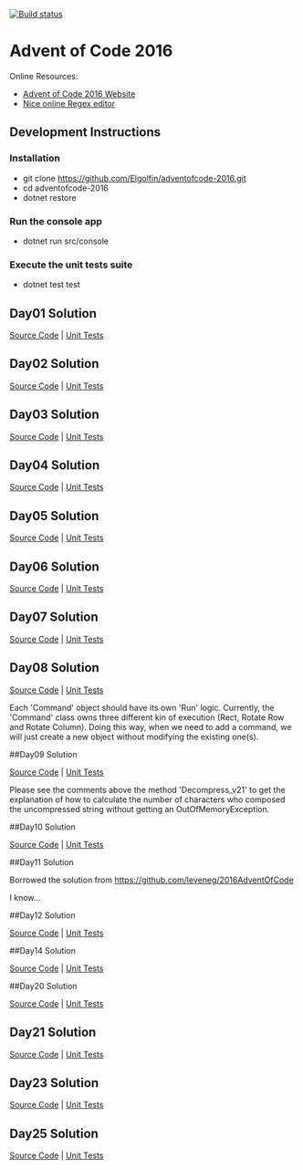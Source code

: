 [![Build status](https://ci.appveyor.com/api/projects/status/owqenrdfs8pd1hwe?svg=true)](https://ci.appveyor.com/project/Elgolfin/adventofcode-2016)

# Advent of Code 2016

Online Resources:
- [Advent of Code 2016 Website][l1]
- [Nice online Regex editor][regex101]

## Development Instructions
### Installation
- git clone https://github.com/Elgolfin/adventofcode-2016.git
- cd adventofcode-2016 
- dotnet restore

### Run the console app
- dotnet run src/console

### Execute the unit tests suite
- dotnet test test

## Day01 Solution

[Source Code][Day01SC] | 
[Unit Tests][Day01UT]

## Day02 Solution

[Source Code][Day02SC] | 
[Unit Tests][Day02UT]

## Day03 Solution

[Source Code][Day03SC] | 
[Unit Tests][Day03UT]

## Day04 Solution

[Source Code][Day04SC] | 
[Unit Tests][Day04UT]

## Day05 Solution

[Source Code][Day05SC] | 
[Unit Tests][Day05UT]

## Day06 Solution

[Source Code][Day06SC] | 
[Unit Tests][Day06UT]

## Day07 Solution

[Source Code][Day07SC] | 
[Unit Tests][Day07UT]

## Day08 Solution

[Source Code][Day08SC] | 
[Unit Tests][Day08UT]

Each 'Command' object should have its own 'Run' logic. Currently, the 'Command' class owns three different kin of execution (Rect, Rotate Row and Rotate Column). Doing this way, when we need to add a command, we will just create a new object without modifying the existing one(s).

##Day09 Solution

[Source Code][Day09SC] | 
[Unit Tests][Day09UT]

Please see the comments above the method 'Decompress_v21' to get the explanation of how to calculate the number of characters who composed the uncompressed string without getting an OutOfMemoryException.

##Day10 Solution

[Source Code][Day10SC] | 
[Unit Tests][Day10UT]

##Day11 Solution

Borrowed the solution from https://github.com/leveneg/2016AdventOfCode

I know...

##Day12 Solution

[Source Code][Day12SC] | 
[Unit Tests][Day12UT]

##Day14 Solution

[Source Code][Day14SC] | 
[Unit Tests][Day14UT]

##Day20 Solution

[Source Code][Day20SC] | 
[Unit Tests][Day20UT]

## Day21 Solution

[Source Code][Day21SC] | 
[Unit Tests][Day21UT]

## Day23 Solution

[Source Code][Day23SC] | 
[Unit Tests][Day23UT]

## Day25 Solution

[Source Code][Day25SC] | 
[Unit Tests][Day25UT]


[l1]:http://adventofcode.com/
[l2]:https://msdn.microsoft.com/en-CA/library/bb383977.aspx
[regex101]:https://regex101.com/

[Day01SC]:https://github.com/Elgolfin/adventofcode-2016/blob/master/src/AdventOfCode2016/Day01.cs
[Day02SC]:https://github.com/Elgolfin/adventofcode-2016/blob/master/src/AdventOfCode2016/Day02.cs
[Day03SC]:https://github.com/Elgolfin/adventofcode-2016/blob/master/src/AdventOfCode2016/Day03.cs
[Day04SC]:https://github.com/Elgolfin/adventofcode-2016/blob/master/src/AdventOfCode2016/Day04.cs
[Day05SC]:https://github.com/Elgolfin/adventofcode-2016/blob/master/src/AdventOfCode2016/Day05.cs
[Day06SC]:https://github.com/Elgolfin/adventofcode-2016/blob/master/src/AdventOfCode2016/Day06.cs
[Day07SC]:https://github.com/Elgolfin/adventofcode-2016/blob/master/src/AdventOfCode2016/Day07.cs
[Day08SC]:https://github.com/Elgolfin/adventofcode-2016/blob/master/src/AdventOfCode2016/Day08.cs
[Day09SC]:https://github.com/Elgolfin/adventofcode-2016/blob/master/src/AdventOfCode2016/Day09.cs
[Day10SC]:https://github.com/Elgolfin/adventofcode-2016/blob/master/src/AdventOfCode2016/Day10.cs
[Day11SC]:https://github.com/Elgolfin/adventofcode-2016/blob/master/src/AdventOfCode2016/Day11.cs
[Day12SC]:https://github.com/Elgolfin/adventofcode-2016/blob/master/Day12.cs
[Day14SC]:https://github.com/Elgolfin/adventofcode-2016/blob/master/Day14.cs

[Day20SC]:https://github.com/Elgolfin/adventofcode-2016/blob/master/Day20.cs
[Day21SC]:https://github.com/Elgolfin/adventofcode-2016/blob/master/Day21.cs
[Day23SC]:https://github.com/Elgolfin/adventofcode-2016/blob/master/Day23.cs
[Day25SC]:https://github.com/Elgolfin/adventofcode-2016/blob/master/Day25.cs



[Day01UT]:https://github.com/Elgolfin/adventofcode-2016/blob/master/test/Day01UnitTests.cs
[Day02UT]:https://github.com/Elgolfin/adventofcode-2016/blob/master/test/Day02UnitTests.cs
[Day03UT]:https://github.com/Elgolfin/adventofcode-2016/blob/master/test/Day03UnitTests.cs
[Day04UT]:https://github.com/Elgolfin/adventofcode-2016/blob/master/test/Day04UnitTests.cs
[Day05UT]:https://github.com/Elgolfin/adventofcode-2016/blob/master/test/Day05UnitTests.cs
[Day06UT]:https://github.com/Elgolfin/adventofcode-2016/blob/master/test/Day06UnitTests.cs
[Day07UT]:https://github.com/Elgolfin/adventofcode-2016/blob/master/test/Day07UnitTests.cs
[Day08UT]:https://github.com/Elgolfin/adventofcode-2016/blob/master/test/Day08UnitTests.cs
[Day09UT]:https://github.com/Elgolfin/adventofcode-2016/blob/master/test/Day09UnitTests.cs
[Day10UT]:https://github.com/Elgolfin/adventofcode-2016/blob/master/test/Day10UnitTests.cs
[Day11UT]:https://github.com/Elgolfin/adventofcode-2016/blob/master/test/Day11UnitTests.cs
[Day12UT]:https://github.com/Elgolfin/adventofcode-2016/blob/master/AdventOfCode2015UnitTests/Day12_UnitTest.cs
[Day14UT]:https://github.com/Elgolfin/adventofcode-2016/blob/master/AdventOfCode2015UnitTests/Day14_UnitTest.cs

[Day20UT]:https://github.com/Elgolfin/adventofcode-2016/blob/master/AdventOfCode2015UnitTests/Day20_UnitTest.cs
[Day21UT]:https://github.com/Elgolfin/adventofcode-2016/blob/master/AdventOfCode2015UnitTests/Day21_UnitTest.cs
[Day23UT]:https://github.com/Elgolfin/adventofcode-2016/blob/master/AdventOfCode2015UnitTests/Day23_UnitTest.cs
[Day25UT]:https://github.com/Elgolfin/adventofcode-2016/blob/master/AdventOfCode2015UnitTests/Day23_UnitTest.cs